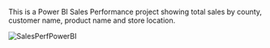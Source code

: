 This is a Power BI Sales Performance project showing total sales by county, customer name, product name and store location.

![SalesPerfPowerBI](https://user-images.githubusercontent.com/78261965/229500428-feba053e-6156-4aea-9c60-cda81f0484f3.png)
